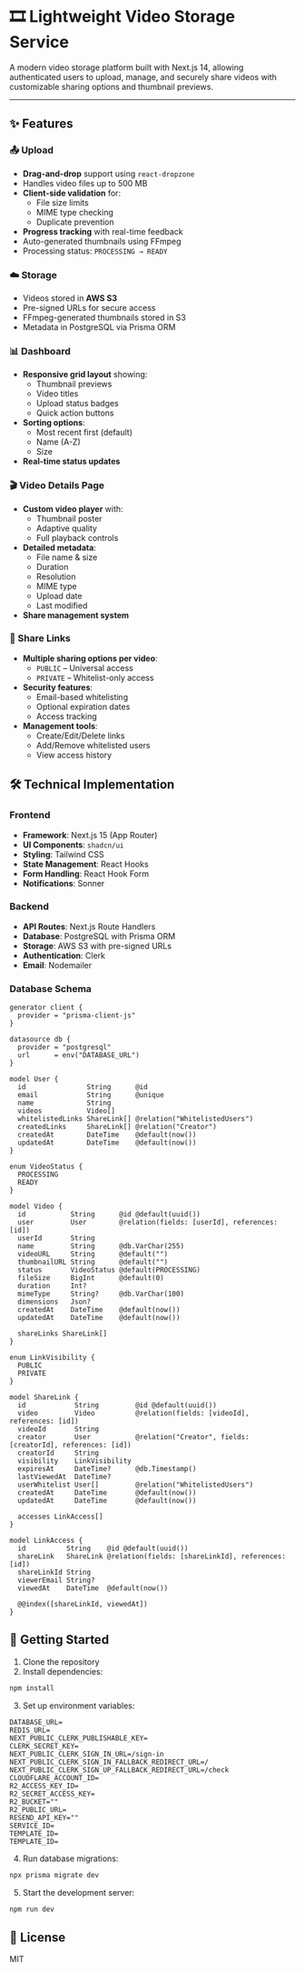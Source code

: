 # 🎞️ Lightweight Video Storage Service

A modern video storage platform built with Next.js 14, allowing authenticated users to upload, manage, and securely share videos with customizable sharing options and thumbnail previews.

---

## ✨ Features

### 📤 Upload

* **Drag-and-drop** support using `react-dropzone`
* Handles video files up to 500 MB
* **Client-side validation** for:
  * File size limits
  * MIME type checking
  * Duplicate prevention
* **Progress tracking** with real-time feedback
* Auto-generated thumbnails using FFmpeg
* Processing status: `PROCESSING → READY`

### ☁️ Storage

* Videos stored in **AWS S3**
* Pre-signed URLs for secure access
* FFmpeg-generated thumbnails stored in S3
* Metadata in PostgreSQL via Prisma ORM

### 📊 Dashboard

* **Responsive grid layout** showing:
  * Thumbnail previews
  * Video titles
  * Upload status badges
  * Quick action buttons
* **Sorting options**:
  * Most recent first (default)
  * Name (A-Z)
  * Size
* **Real-time status updates**

### 🎬 Video Details Page

* **Custom video player** with:
  * Thumbnail poster
  * Adaptive quality
  * Full playback controls
* **Detailed metadata**:
  * File name & size
  * Duration
  * Resolution
  * MIME type
  * Upload date
  * Last modified
* **Share management system**

### 🔗 Share Links

* **Multiple sharing options per video**:
  * `PUBLIC` – Universal access
  * `PRIVATE` – Whitelist-only access
* **Security features**:
  * Email-based whitelisting
  * Optional expiration dates
  * Access tracking
* **Management tools**:
  * Create/Edit/Delete links
  * Add/Remove whitelisted users
  * View access history

## 🛠️ Technical Implementation

### Frontend
* **Framework**: Next.js 15 (App Router)
* **UI Components**: `shadcn/ui`
* **Styling**: Tailwind CSS
* **State Management**: React Hooks
* **Form Handling**: React Hook Form
* **Notifications**: Sonner

### Backend
* **API Routes**: Next.js Route Handlers
* **Database**: PostgreSQL with Prisma ORM
* **Storage**: AWS S3 with pre-signed URLs
* **Authentication**: Clerk
* **Email**: Nodemailer

### Database Schema

```prisma
generator client {
  provider = "prisma-client-js"
}

datasource db {
  provider = "postgresql"
  url      = env("DATABASE_URL")
}

model User {
  id               String      @id
  email            String      @unique
  name             String     
  videos           Video[]
  whitelistedLinks ShareLink[] @relation("WhitelistedUsers")
  createdLinks     ShareLink[] @relation("Creator")
  createdAt        DateTime    @default(now())
  updatedAt        DateTime    @default(now())
}

enum VideoStatus {
  PROCESSING
  READY
}

model Video {
  id           String      @id @default(uuid())
  user         User        @relation(fields: [userId], references: [id])
  userId       String
  name         String      @db.VarChar(255)
  videoURL     String      @default("")
  thumbnailURL String      @default("")
  status       VideoStatus @default(PROCESSING)
  fileSize     BigInt      @default(0)
  duration     Int?        
  mimeType     String?     @db.VarChar(100)
  dimensions   Json? 
  createdAt    DateTime    @default(now())
  updatedAt    DateTime    @default(now())

  shareLinks ShareLink[]
}

enum LinkVisibility {
  PUBLIC
  PRIVATE
}

model ShareLink {
  id            String         @id @default(uuid())
  video         Video          @relation(fields: [videoId], references: [id])
  videoId       String
  creator       User           @relation("Creator", fields: [creatorId], references: [id])
  creatorId     String
  visibility    LinkVisibility
  expiresAt     DateTime?      @db.Timestamp()
  lastViewedAt  DateTime?
  userWhitelist User[]         @relation("WhitelistedUsers")
  createdAt     DateTime       @default(now())
  updatedAt     DateTime       @default(now())

  accesses LinkAccess[]
}

model LinkAccess {
  id          String    @id @default(uuid())
  shareLink   ShareLink @relation(fields: [shareLinkId], references: [id])
  shareLinkId String
  viewerEmail String?
  viewedAt    DateTime  @default(now())

  @@index([shareLinkId, viewedAt])
}

```

## 🚀 Getting Started

1. Clone the repository
2. Install dependencies:
```bash
npm install
```

3. Set up environment variables:
```env
DATABASE_URL=
REDIS_URL=
NEXT_PUBLIC_CLERK_PUBLISHABLE_KEY=
CLERK_SECRET_KEY=
NEXT_PUBLIC_CLERK_SIGN_IN_URL=/sign-in
NEXT_PUBLIC_CLERK_SIGN_IN_FALLBACK_REDIRECT_URL=/
NEXT_PUBLIC_CLERK_SIGN_UP_FALLBACK_REDIRECT_URL=/check
CLOUDFLARE_ACCOUNT_ID=
R2_ACCESS_KEY_ID=
R2_SECRET_ACCESS_KEY=
R2_BUCKET=""
R2_PUBLIC_URL=
RESEND_API_KEY=""
SERVICE_ID=
TEMPLATE_ID=
TEMPLATE_ID=
```

4. Run database migrations:
```bash
npx prisma migrate dev
```

5. Start the development server:
```bash
npm run dev
```

## 📝 License

MIT
